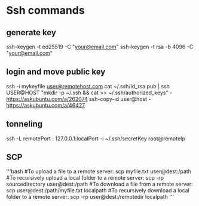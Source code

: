 # Ssh commands
## generate key
ssh-keygen -t ed25519 -C "your@email.com"
ssh-keygen -t rsa -b 4096 -C "your@email.com"


## login and move public key
ssh -i mykeyfile user@remotehost.com
cat ~/.ssh/id_rsa.pub | ssh USER@HOST "mkdir -p ~/.ssh && cat >> ~/.ssh/authorized_keys" - https://askubuntu.com/a/262074
ssh-copy-id user@host - https://askubuntu.com/a/46427

## tonneling 
ssh -L remotePort : 127.0.0.1:localPort -i ~/.ssh/secretKey root@remoteIp

## SCP
'''bash
#To upload a file to a remote server:
scp myfile.txt user@dest:/path
#To recursively upload a local folder to a remote server:
scp -rp sourcedirectory user@dest:/path
#To download a file from a remote server:
scp user@dest:/path/myfile.txt localpath
#To recursively download a local folder to a remote server:
scp -rp user@dest:/remotedir localpath
'''
